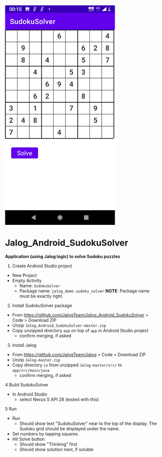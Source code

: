 ![alt text](https://github.com/JalogTeam/Jalog_Android_SudokuSolver/raw/master/doc/SudokuSolver_screenshot.jpg "Screenshot")
# Jalog_Android_SudokuSolver
**Application (using Jalog logic) to solve Sudoku puzzles**
1. Create Android Studio project
  * New Project
  * Empty Activity
    - Name: `SudokuSolver`
    - Package name: `jalog_demo.sudoku_solver` 
         **NOTE**: Package name must be exactly right.

2. Install SudokuSolver package
  * From https://github.com/JalogTeam/Jalog_Android_SudokuSolver > Code > Download ZIP
  * Unzip `Jalog_Android_SudokuSolver-master.zip`
  * Copy unzipped directory `app` on top of `app` in Android Studio project
    - confirm merging, if asked

3. Install Jalog
  * From https://github.com/JalogTeam/Jalog > Code > Download ZIP
  * Unzip `Jalog-master.zip` 
  * Copy directory `io` from unzipped `Jalog-master/src/` to `app/src/main/java`
    - confirm merging, if asked

4 Build SudokuSolver
  * In Android Studio 
    - select Nexus S API 28 (tested with this)

5 Run   
  * Run 
    - Should show text "SudokuSolver" near to the top of the display. The
      Sudoku grid should be displayed under the name.
  * Set numbers by tapping squares.
  * Hit Solve button
    - Should show "Thinking" first
    - Should show solution next, if soluble
    
